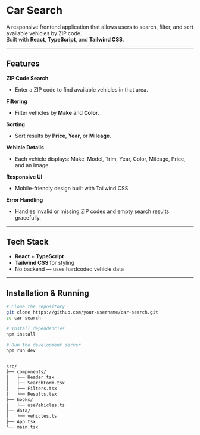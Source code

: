 # Car Search

A responsive frontend application that allows users to search, filter, and sort available vehicles by ZIP code.  
Built with **React**, **TypeScript**, and **Tailwind CSS**.

---

##  Features

**ZIP Code Search**  
- Enter a ZIP code to find available vehicles in that area.

 **Filtering**  
- Filter vehicles by **Make** and **Color**.

 **Sorting**  
- Sort results by **Price**, **Year**, or **Mileage**.

**Vehicle Details**  
- Each vehicle displays: Make, Model, Trim, Year, Color, Mileage, Price, and an Image.

 **Responsive UI**  
- Mobile-friendly design built with Tailwind CSS.

 **Error Handling**  
- Handles invalid or missing ZIP codes and empty search results gracefully.

---

## Tech Stack

- **React** + **TypeScript**  
-  **Tailwind CSS** for styling  
-  No backend — uses hardcoded vehicle data

---

## Installation & Running

```bash
# Clone the repository
git clone https://github.com/your-username/car-search.git
cd car-search

# Install dependencies
npm install

# Run the development server
npm run dev


src/
├── components/
│   ├── Header.tsx
│   ├── SearchForm.tsx
│   ├── Filters.tsx
│   └── Results.tsx
├── hooks/
│   └── useVehicles.ts
├── data/
│   └── vehicles.ts
├── App.tsx
└── main.tsx
```
